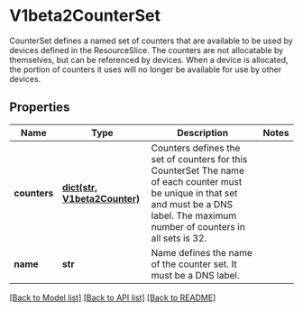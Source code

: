 # V1beta2CounterSet

CounterSet defines a named set of counters that are available to be used by devices defined in the ResourceSlice.  The counters are not allocatable by themselves, but can be referenced by devices. When a device is allocated, the portion of counters it uses will no longer be available for use by other devices.

## Properties
Name | Type | Description | Notes
------------ | ------------- | ------------- | -------------
**counters** | [**dict(str, V1beta2Counter)**](V1beta2Counter.md) | Counters defines the set of counters for this CounterSet The name of each counter must be unique in that set and must be a DNS label.  The maximum number of counters in all sets is 32. | 
**name** | **str** | Name defines the name of the counter set. It must be a DNS label. | 

[[Back to Model list]](../README.md#documentation-for-models) [[Back to API list]](../README.md#documentation-for-api-endpoints) [[Back to README]](../README.md)


